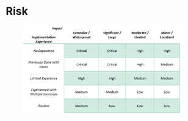 # Risk

<figure><img src="../../.gitbook/assets/image (24).png" alt=""><figcaption></figcaption></figure>
